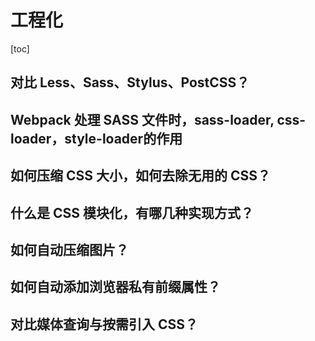 # 工程化

[toc]

## 对比 Less、Sass、Stylus、PostCSS？

## Webpack 处理 SASS 文件时，sass-loader, css-loader，style-loader的作用

## 如何压缩 CSS 大小，如何去除无用的 CSS？

## 什么是 CSS 模块化，有哪几种实现方式？

## 如何自动压缩图片？

## 如何自动添加浏览器私有前缀属性？

## 对比媒体查询与按需引入 CSS？

